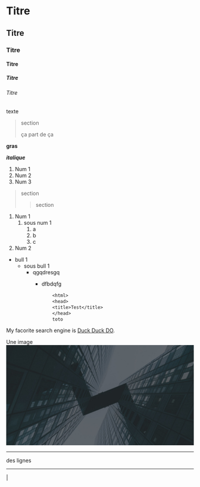# Titre
## Titre
### Titre
#### Titre
##### Titre
###### Titre

texte
> section
>
> ça part de ça

**gras**

***italique***

1. Num 1
2. Num 2
3. Num 3

> section
>
> > section

1. Num 1
   1. sous num 1
      1. a
      2. b
      3. c
2. Num 2

- bull 1
  - sous bull 1
    - qgqdresgq
      - dfbdqfg

                <html>
                <head>
                <title>Test</title>
                </head>
                toto

My facorite search engine is [Duck Duck DO](http://duckduck.com).

Une image ![Duck Duck DO](img/about-bg.jpg)


***
des lignes
***


|